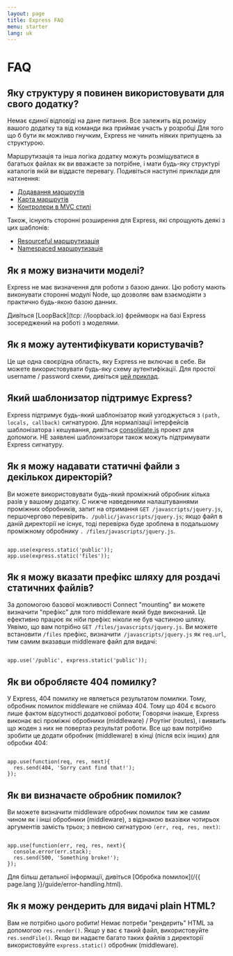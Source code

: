 ```yaml
---
layout: page
title: Express FAQ
menu: starter
lang: uk
---
```


# FAQ

## Яку структуру я повинен використовувати для свого додатку?

Немає єдиної відповіді на дане питання. Все залежить від
розміру вашого додатку та від команди яка приймає участь у розробці Для того що б бути
як можливо гнучким, Express не чинить ніяких припущень за структурою.

Маршрутизація та інша логіка додатку можуть розміщуватися в багатьох файлах як ви
вважаєте за потрібне, і мати будь-яку структурі каталогів якій ви віддасте перевагу.
Подивіться наступні приклади для натхнення:

* [Додавання маршрутів](https://github.com/strongloop/express/blob/master/examples/route-separation/index.js#L19)
* [Карта маршрутів](https://github.com/strongloop/express/blob/master/examples/route-map/index.js#L47)
* [Контролери в MVC стилі](https://github.com/strongloop/express/tree/master/examples/mvc)

Також, існують сторонні розширення для Express, які спрощують деякі з цих шаблонів:

* [Resourceful маршрутизація](https://github.com/expressjs/express-resource)
* [Namespaced маршрутизація](https://github.com/expressjs/express-namespace)

## Як я можу визначити моделі?

Express не має визначення для роботи з базою даних. Цю роботу мають виконувати сторонні модулі Node, що дозволяє вам взаємодіяти з практично будь-якою базою данних.

Дивіться [LoopBack](tcp: //loopback.io) фреймворк на базі Express зосереджений на роботі з моделями.

## Як я можу аутентифікувати користувачів?

Це ще одна своєрідна область, яку Express не включає в себе.
Ви можете використовувати будь-яку схему аутентифікації.
Для простої username / password схеми, дивіться [цей приклад](https://github.com/strongloop/express/tree/master/examples/auth).


## Який шаблонизатор підтримує Express?

Express підтримує будь-який шаблонізатор який узгоджується з `(path, locals, callback)` сигнатурою.
Для нормалізації інтерфейсів шаблонізатора і кешування, дивіться
[consolidate.js](https://github.com/visionmedia/consolidate.js)
проект для допомоги. НЕ заявлені шаблонизатори також можуть підтримувати Express сигнатуру.

## Як я можу надавати статичні файли з декількох директорій?

Ви можете використовувати будь-який проміжний обробник кілька разів у вашому додатку. С нижче наведеними налаштуваннями проміжних обробників, запит на отримання `GET /javascripts/jquery.js`, першочергово перевірить`. /public/javascripts/jquery.js`;
якщо файл в даній директорії не існує, тоді перевірка буде зроблена в подальшому проміжному обробнику `. /files/javascripts/jquery.js`.

<pre><code class="language-javascript" translate="no">
app.use(express.static('public'));
app.use(express.static('files'));
</code></pre>

## Як я можу вказати префікс шляху для роздачі статичних файлів?

За допомогою базової можливості Connect "mounting" ви можете визначити "префікс" для того middleware який буде виконаний.
Це ефективно працює як ніби префікс ніколи не був частиною шляху.
Уявімо, що вам потрібно `GET /files/javascripts/jquery.js`.
Ви можете встановити `/files` префікс, визначити` /javascripts/jquery.js`
як `req.url`, тим самим вказавши middleware файл для видачі:

<pre><code class="language-javascript" translate="no">
app.use('/public', express.static('public'));
</code></pre>

## Як ви обробляєте 404 помилку?

У Express, 404 помилку не являеться результатом помилки. Тому,
обробник помилок middleware не спіймаэ 404. Тому що 404
є всього лише фактом відсутності додаткової роботи;
Говорячи інакше, Express виконає всі
проміжні обробники (middleware) / Роутінг (routes),
і виявить що жоден з них не повертаэ результат роботи.
Все що вам потрібно зробити це додати обробник (middleware) в кінці (після всіх інших)
для обробки 404:

<pre><code class="language-javascript" translate="no">
app.use(function(req, res, next){
  res.send(404, 'Sorry cant find that!');
});
</code></pre>

## Як ви визначаєте обробник помилок?

Ви можете визначити middleware обробник помилок тим же самим чином як і інші обробники (middleware),
з відзнакою вказівки чотирьох аргументів замість трьох; з певною сигнатурою `(err, req, res, next)`:


<pre><code class="language-javascript" translate="no">
app.use(function(err, req, res, next){
  console.error(err.stack);
  res.send(500, 'Something broke!');
});
</code></pre>

Для більш детальної інформації, дивіться [Обробка помилок](/{{ page.lang }}/guide/error-handling.html).

## Як я можу рендерить для видачі plain HTML?

Вам не потрібно цього робити! Немає потреби "рендерить" HTML за допомогою `res.render()`.
Якщо у вас є такий файл, використовуйте `res.sendFile()`.
Якщо ви надаєте багато таких файлів з директорії використовуйте `express.static()`
обробник (middleware).
